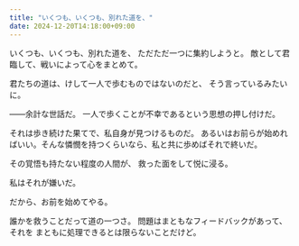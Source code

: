 ```yaml
---
title: "いくつも、いくつも、別れた道を、"
date: 2024-12-20T14:18:00+09:00
---
```

いくつも、いくつも、別れた道を、
ただただ一つに集約しようと。
敵として君臨して、戦いによって心をまとめて。

君たちの道は、けして一人で歩むものではないのだと、
そう言っているみたいに。

――余計な世話だ。
一人で歩くことが不幸であるという思想の押し付けだ。

それは歩き続けた果てで、私自身が見つけるものだ。
あるいはお前らが始めればいい。そんな憐憫を持つくらいなら、私と共に歩めばそれで終いだ。

その覚悟も持たない程度の人間が、
救った面をして悦に浸る。

私はそれが嫌いだ。

だから、お前を始めてやる。


誰かを救うことだって道の一つさ。
問題はまともなフィードバックがあって、それを
まともに処理できるとは限らないことだけど。
